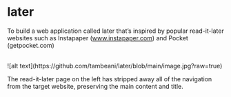# later

To build a web application called later that’s inspired by popular read-it-later websites such as Instapaper (www.instapaper.com) and Pocket (getpocket.com)

<br/>
![alt text](https://github.com/tambeani/later/blob/main/image.jpg?raw=true)
</br>

The read-it-later page on the left has stripped away all of the navigation from the target website, preserving the main content and title.
